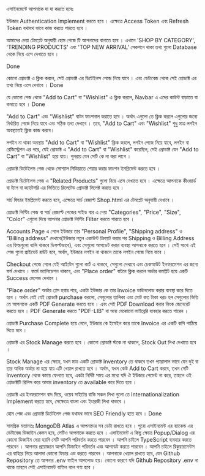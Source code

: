 এসাইনমেন্টে আপনাকে যা যা করতে হবেঃ

ইউজার Authentication Implement করতে হবে । এক্ষেত্রে Access Token এবং Refresh Token যথাযথ ভাবে কাজ করতে পারতে হবে ।

আমাদের দেয়া টেমপ্লেট অনুযায়ী হোম পেজে টি আপনাদের বানাতে হবে । এখানে 'SHOP BY CATEGORY', 'TRENDING PRODUCTS' এবং 'TOP NEW ARRIVAL' সেকশনে থাকা তথ্য গুলো Database থেকে নিয়ে এসে দেখাতে হবে ।

Done

কোনো প্রোডাক্ট এ ক্লিক করলে, সেই প্রোডাক্ট এর ডিটেইলস পেজে নিয়ে যাবে । এবং ডেটাবেজ থেকে সেই প্রোডাক্ট এর তথ্য নিয়ে এসে দেখাবে ।
Done

যে কোনো পেজ থেকে "Add to Cart" বা "Wishlist" এ ক্লিক করলে, Navbar এ এদের কাউন্ট বাড়াতে বা কমাতে হবে ।
Done

"Add to Cart" এবং "Wishlist" বাটন ফাংশনাল করাতে হবে । অর্থাৎ এগুলো তে ক্লিক করলে এগুলোর জন্যে নির্ধারিত পেজে নিয়ে যাবে এবং সঠিক তথ্য দেখাবে । তবে, "Add to Cart" এবং "Wishlist" শুধু মাত্র লগইন অবস্থাতেই ক্লিক কাজ করবে।

লগইন না থাকা অবস্থায় "Add to Cart" বা "Wishlist" ক্লিক করলে, লগইন পেজে নিয়ে যাবে, লগইন বা রেজিস্ট্রেশন এর পরে, যেই প্রোডাক্ট এ "Add to Cart" বা "Wishlist" করেছিল, সেই প্রোডাক্ট যেন "Add to Cart" বা "Wishlist" হয়ে যায়। পুনরায় যেন সেটি কে না করা লাগে ।

প্রোডাক্ট ডিটেইলস পেজ থেকে সোশ্যাল মিডিয়াতে শেয়ার করার ফাংশন ইমপ্লিমেন্ট করতে হবে ।

প্রোডাক্ট ডিটেইলস পেজ এ "Related Products" গুলো নিয়ে এসে দেখাতে হবে । এক্ষেত্রে আপনাকে কীওয়ার্ড বা ট্যাগ বা ক্যাটেগরি এর ভিত্তিতে রিলেটেড প্রোডাক্ট সিলেক্ট করতে হবে ।

সার্চ ফিচার ইমপ্লিমেন্ট করতে হবে, এক্ষেত্রে সার্চ রেজাল্ট Shop.html এর টেমপ্লেট অনুযায়ী দেখাবে ।

প্রোডাক্ট লিস্টিং পেজ বা সার্চ রেজাল্ট পেজের সাইড বার এ দেয়া "Categories", "Price", "Size", "Color" এগুলো দিয়ে আপনার প্রোডাক্ট লিস্টিং Filter করতে পারতে হবে ।

Accounts Page এ গেলে ইউজার তার "Personal Profile", "Shipping address" ও "Billing address" দেখাবে(ইউজার নতুন একাউন্ট ক্রিয়েট করার পর Shipping ও Billing Address এর ফিল্ডগুলো খালি থাকবে ডিফল্টভাবে), এবং সেগুলো আপডেট করার ব্যবস্থা আপনাকে করতে হবে । সেই সাথে এই পেজ গুলো প্রাইভেট রাউট হবে, অর্থাৎ, ইউজার লগইন না থাকলে তাকে লগইন পেজে নিয়ে যাবে ।

Checkout পেজে গেলে যেই আইটেম গুলো কার্ট এ থাকবে, সেগুলো দেখাবে এবং চেকআউট ইনফরমেশন এর জন্যে ফর্ম দেখাবে । ফর্মে ভ্যালিডেশন থাকবে, এবং "Place order" বাটনে ক্লিক করলে অর্ডার কমপ্লিট হয়ে একটি Success মেসেজ দেখাবে ।

"Place order" অর্ডার প্লেস হবার পরে, একটা ইউজার কে তার Invoice ডাউনলোড করার ব্যবস্থা করে দিতে হবে । অর্থাৎ যেই যেই প্রোডাক্ট purchase করলো, সেগুলোর তালিকা এবং মোট কত টাকা খরচ হল সেগুলোর ভিত্তি তে আপনাকে একটি PDF Generate করতে হবে । এবং সেই PDF Download করার লিংক জেনেরেট করতে হবে । PDF Generate করতে "PDF-LIB" বা অন্য যেকোনো লাইব্রেরি ব্যবহার করতে পারেন ।

প্রোডাক্ট Purchase Complete হয়ে গেলে, ইউজার কে ইমেইল করে তাকে Invoice এর একটি কপি পাঠিয়ে দিতে হবে ।

প্রোডাক্ট এর Stock Manage করতে হবে । কোনো প্রোডাক্ট স্টকে না থাকলে, Stock Out লিখা দেখাতে হবে ।

Stock Manage এর ক্ষেত্রে, যখন মাত্র একটি প্রোডাক্ট Inventory তে থাকবে তখন প্যারালাল ভাবে যেন দুই বা তার অধিক অর্ডার না হয়ে যায় এটি খেয়াল রাখতে হবে । অর্থাৎ, যখন কেউ Add to Cart করবে, তখন সেটি Inventory থেকে কমায় ফেলতে হবে, একটা নির্দিষ্ট সময় এর মধ্যে যদি ঐ ইউজার পেমেন্ট না করে, তাহলে ওই প্রোডাক্টটি রিলিস করে আবার inventory তে available করে দিতে হবে ।

প্রোডাক্ট এর ইনফরমেশন বাদ দিয়ে, ওয়েব সাইটের বাকি সকল লিখা গুলো তে Internationalization Implement করতে হবে, সেক্ষেত্রে বাংলা এবং ইংরেজী লিখা থাকবে ।

হোম পেজ এবং প্রোডাক্ট ডিটেইলস পেজ যথাযথ ভাবে SEO Friendly হতে হবে ।
Done

সামগ্রিক মতামতঃ
MongoDB Atlas এ আপনাদের সব ডেটা রাখতে হবে ।
পুরো এসাইনমেন্ট এর ব্যাকেন্ড এর ডেটাবেজ ডিজাইন কেমন হবে, সেটিও আপনাকে করতে হবে ।
এসাইনমেন্ট এ কিছু ক্ষেত্রে Popup/Dialog এর কোনো ডিজাইন দেয়া হয়নি সেটি আপনি পরিবর্তন করতে পারবেন ।
আপনি চাইলে TypeScript ব্যবহার করতে পারবেন ।
আপনার প্রয়োজনে আপনি ডিজাইন পরিবর্তন এবং আপডেট করতে পারবেন ।
আপনি চাইলে রিকুয়ারমেন্টস এর বাহিরে গিয়ে আলাদা কোনো ফিচার এড করতে পারবেন ।
আপনাকে খেয়াল রাখতে হবে, যেন Github Repository তে আপনার .env ফাইল আপলোড হয়। কোনো কারণে যদি Github Repository .env না থাকে তাহলে সেই এসাইনমেন্ট বাতিল বলে গণ্য হবে ।